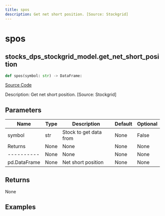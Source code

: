 ```yaml
---
title: spos
description: Get net short position. [Source: Stockgrid]
---
```

# spos

## stocks_dps_stockgrid_model.get_net_short_position

```python
def spos(symbol: str) -> DataFrame:
```
[Source Code](https://github.com/OpenBB-finance/OpenBBTerminal/tree/main/openbb_terminal/stocks/dark_pool_shorts/stockgrid_model.py#L168)

Description: Get net short position. [Source: Stockgrid]

## Parameters

| Name | Type | Description | Default | Optional |
| ---- | ---- | ----------- | ------- | -------- |
| symbol | str | Stock to get data from | None | False |
| Returns | None | None | None | None |
| ---------- | None | None | None | None |
| pd.DataFrame | None | Net short position | None | None |

## Returns

None

## Examples

